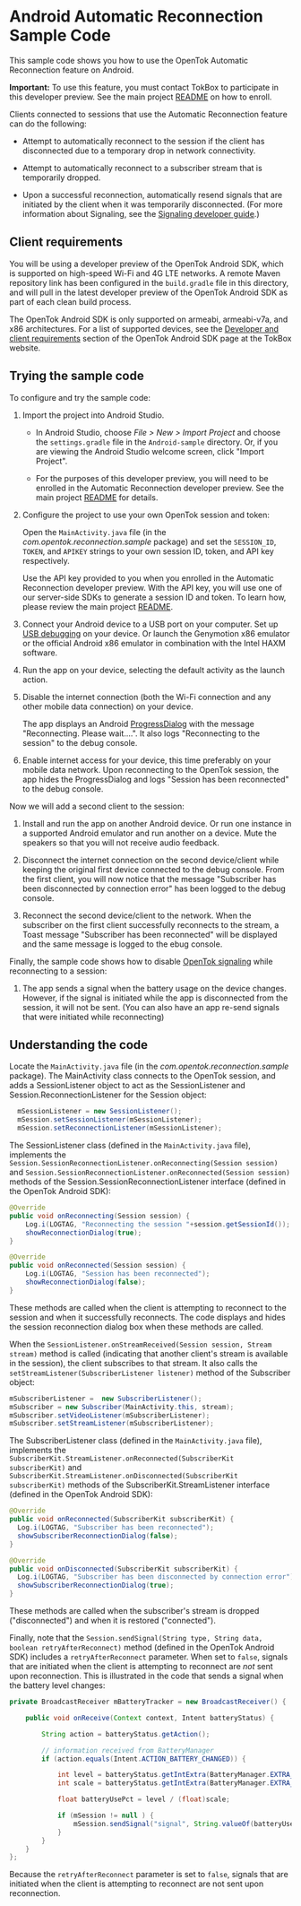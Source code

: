 Android Automatic Reconnection Sample Code
==========================================

This sample code shows you how to use the OpenTok Automatic Reconnection feature on Android.

**Important:** To use this feature, you must contact TokBox to participate in this developer preview.
See the main project [README](../README.md) on how to enroll.

Clients connected to sessions that use the Automatic Reconnection feature can do the following:

* Attempt to automatically reconnect to the session if the client has disconnected due
  to a temporary drop in network connectivity.

* Attempt to automatically reconnect to a subscriber stream that is temporarily dropped.

* Upon a successful reconnection, automatically resend signals that are initiated
  by the client when it was temporarily disconnected. (For more information about Signaling,
  see the [Signaling developer guide](https://tokbox.com/developer/guides/signaling/android/).)

## Client requirements

You will be using a developer preview of the OpenTok Android SDK, which is supported on 
high-speed Wi-Fi and 4G LTE networks. A remote Maven repository link has been configured 
in the `build.gradle` file in this directory, and will pull in the latest developer preview 
of the OpenTok Android SDK as part of each clean build process. 

The OpenTok Android SDK is only supported on armeabi, armeabi-v7a, and x86 architectures.
For a list of supported devices, see the 
[Developer and client requirements](http://tokbox.com/developer/sdks/android/#developer-and-client-requirements)
section of the OpenTok Android SDK page at the TokBox website.

## Trying the sample code

To configure and try the sample code:

1. Import the project into Android Studio.

   * In Android Studio, choose *File > New > Import Project* and choose the `settings.gradle` file in
     the `Android-sample` directory. Or, if you are viewing the Android Studio welcome screen,
     click "Import Project".

   * For the purposes of this developer preview, you will need to be enrolled in the Automatic 
     Reconnection developer preview. See the main project [README](../README.md) for details.

2. Configure the project to use your own OpenTok session and token:

   Open the `MainActivity.java` file (in the *com.opentok.reconnection.sample* package) and set
   the `SESSION_ID`, `TOKEN`, and `APIKEY` strings to your own session ID, token, and API key
   respectively.

   Use the API key provided to you when you enrolled in the Automatic Reconnection developer preview.
   With the API key, you will use one of our server-side SDKs to generate a session ID and token.
   To learn how, please review the main project [README](../README.md).

3. Connect your Android device to a USB port on your computer. Set up
   [USB debugging](http://developer.android.com/tools/device.html) on your device.
   Or launch the Genymotion x86 emulator or the official Android x86 emulator in combination
   with the Intel HAXM software.

4. Run the app on your device, selecting the default activity as the launch action.

5. Disable the internet connection (both the Wi-Fi connection and any other mobile data connection)
   on your device.

   The app displays an Android [ProgressDialog](http://developer.android.com/reference/android/app/ProgressDialog.html)
   with the message "Reconnecting. Please wait....". It also logs "Reconnecting to the session" 
   to the debug console.

6. Enable internet access for your device, this time preferably on your mobile data network. 
   Upon reconnecting to the OpenTok session, the app hides the ProgressDialog and logs 
   "Session has been reconnected" to the debug console.

Now we will add a second client to the session:

1. Install and run the app on another Android device. Or run one instance in a supported Android
   emulator and run another on a device. Mute the speakers so that you will not receive audio
   feedback.

2. Disconnect the internet connection on the second device/client while keeping the original 
   first device connected to the debug console. From the first client, you will now notice that
   the message "Subscriber has been disconnected by connection error" has been logged to the 
   debug console.

5. Reconnect the second device/client to the network. When the subscriber on the first client 
   successfully reconnects to the stream, a Toast message "Subscriber has been reconnected"
   will be displayed and the same message is logged to the ebug console.

Finally, the sample code shows how to disable
[OpenTok signaling](https://tokbox.com/developer/guides/signaling/android/) while reconnecting
to a session:

1. The app sends a signal when the battery usage on the device changes. However, if the signal is
   initiated while the app is disconnected from the session, it will not be sent. (You can also
   have an app re-send signals that were initiated while reconnecting)

## Understanding the code

Locate the `MainActivity.java` file (in the *com.opentok.reconnection.sample* package). 
The MainActivity class connects to the OpenTok session, and adds a SessionListener 
object to act as the
SessionListener and Session.ReconnectionListener for the Session object:

```java
  mSessionListener = new SessionListener();
  mSession.setSessionListener(mSessionListener);
  mSession.setReconnectionListener(mSessionListener);
```

The SessionListener class (defined in the `MainActivity.java` file), implements the
`Session.SessionReconnectionListener.onReconnecting(Session session)` and
`Session.SessionReconnectionListener.onReconnected(Session session)` methods of the
Session.SessionReconnectionListener interface (defined in the OpenTok Android SDK):

```java
@Override
public void onReconnecting(Session session) {
    Log.i(LOGTAG, "Reconnecting the session "+session.getSessionId());
    showReconnectionDialog(true);
}

@Override
public void onReconnected(Session session) {
    Log.i(LOGTAG, "Session has been reconnected");
    showReconnectionDialog(false);
}
```

These methods are called when the client is attempting to reconnect to the session and when it
successfully reconnects. The code displays and hides the session reconnection dialog box when
these methods are called.

When the `SessionListener.onStreamReceived(Session session, Stream stream)` method is called
(indicating that another client's stream is available in the session), the client subscribes to
that stream. It also calls the `setStreamListener(SubscriberListener listener)` method of the
Subscriber object:

```java
mSubscriberListener =  new SubscriberListener();
mSubscriber = new Subscriber(MainActivity.this, stream);
mSubscriber.setVideoListener(mSubscriberListener);
mSubscriber.setStreamListener(mSubscriberListener);
```

The SubscriberListener class (defined in the `MainActivity.java` file), implements the
`SubscriberKit.StreamListener.onReconnected(SubscriberKit subscriberKit)` and
`SubscriberKit.StreamListener.onDisconnected(SubscriberKit subscriberKit)` methods of the 
SubscriberKit.StreamListener interface (defined in the OpenTok Android SDK):

```java
@Override
public void onReconnected(SubscriberKit subscriberKit) {
  Log.i(LOGTAG, "Subscriber has been reconnected");
  showSubscriberReconnectionDialog(false);
}

@Override
public void onDisconnected(SubscriberKit subscriberKit) {
  Log.i(LOGTAG, "Subscriber has been disconnected by connection error");
  showSubscriberReconnectionDialog(true);
}
```

These methods are called when the subscriber's stream is dropped ("disconnected") and when it is
restored ("connected").

Finally, note that the `Session.sendSignal(String type, String data, boolean retryAfterReconnect)`
method (defined in the OpenTok Android SDK) includes a `retryAfterReconnect` parameter. When set
to `false`, signals that are initiated when the client is attempting to reconnect are _not_ sent
upon reconnection. This is illustrated in the code that sends a signal when the battery level
changes:

```java
private BroadcastReceiver mBatteryTracker = new BroadcastReceiver() {

    public void onReceive(Context context, Intent batteryStatus) {

        String action = batteryStatus.getAction();

        // information received from BatteryManager
        if (action.equals(Intent.ACTION_BATTERY_CHANGED)) {

            int level = batteryStatus.getIntExtra(BatteryManager.EXTRA_LEVEL, -1);
            int scale = batteryStatus.getIntExtra(BatteryManager.EXTRA_SCALE, -1);

            float batteryUsePct = level / (float)scale;

            if (mSession != null ) {
                mSession.sendSignal("signal", String.valueOf(batteryUsePct), false);
            }
        }
    }
};
```

Because the `retryAfterReconnect` parameter is set to `false`, signals that are initiated when
the client is attempting to reconnect are not sent upon reconnection.

